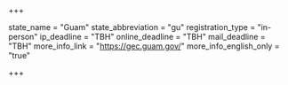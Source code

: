 +++

state_name = "Guam"
state_abbreviation = "gu"
registration_type = "in-person"
ip_deadline = "TBH"
online_deadline = "TBH"
mail_deadline = "TBH"
more_info_link = "https://gec.guam.gov/"
more_info_english_only = "true"

+++
